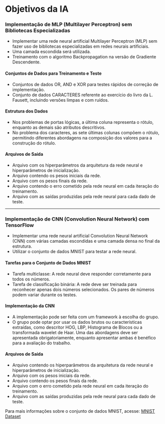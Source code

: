 # Objetivos da IA

### Implementação de MLP (Multilayer Perceptron) sem Bibliotecas Especializadas

- Implementar uma rede neural artificial Multilayer Perceptron (MLP) sem fazer uso de bibliotecas especializadas em redes neurais artificiais.
- Uma camada escondida será utilizada.
- Treinamento com o algoritmo Backpropagation na versão de Gradiente Descendente.

#### Conjuntos de Dados para Treinamento e Teste

- Conjuntos de dados OR, AND e XOR para testes rápidos de correção de implementação.
- Conjunto de dados CARACTERES referente ao exercício do livro da L. Fausett, incluindo versões limpas e com ruídos.

#### Estrutura dos Dados

- Nos problemas de portas lógicas, a última coluna representa o rótulo, enquanto as demais são atributos descritivos.
- No problema dos caracteres, as sete últimas colunas compõem o rótulo, permitindo diferentes abordagens na composição dos valores para a construção do rótulo.

#### Arquivos de Saída

- Arquivo com os hiperparâmetros da arquitetura da rede neural e hiperparâmetros de inicialização.
- Arquivo contendo os pesos iniciais da rede.
- Arquivo com os pesos finais da rede.
- Arquivo contendo o erro cometido pela rede neural em cada iteração do treinamento.
- Arquivo com as saídas produzidas pela rede neural para cada dado de teste.

---

### Implementação de CNN (Convolution Neural Network) com TensorFlow

- Implementar uma rede neural artificial Convolution Neural Network (CNN) com várias camadas escondidas e uma camada densa no final da estrutura.
- Utilizar o conjunto de dados MNIST para testar a rede neural.

#### Tarefas para o Conjunto de Dados MNIST

- Tarefa multiclasse: A rede neural deve responder corretamente para todos os números.
- Tarefa de classificação binária: A rede deve ser treinada para reconhecer apenas dois números selecionados. Os pares de números podem variar durante os testes.

#### Implementação da CNN

- A implementação pode ser feita com um framework à escolha do grupo.
- O grupo pode optar por usar os dados brutos ou características extraídas, como descritor HOG, LBP, Histograma de Blocos ou a transformada wavelet de Haar. Uma das abordagens deve ser apresentada obrigatoriamente, enquanto apresentar ambas é benéfico para a avaliação do trabalho.

#### Arquivos de Saída

- Arquivo contendo os hiperparâmetros da arquitetura da rede neural e hiperparâmetros de inicialização.
- Arquivo com os pesos iniciais da rede.
- Arquivo contendo os pesos finais da rede.
- Arquivo com o erro cometido pela rede neural em cada iteração do treinamento.
- Arquivo com as saídas produzidas pela rede neural para cada dado de teste.

Para mais informações sobre o conjunto de dados MNIST, acesse: [MNIST Dataset](https://www.tensorflow.org/datasets/catalog/mnist?hl=pt-br)
